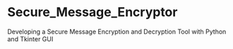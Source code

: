# Secure_Message_Encryptor
 Developing a Secure Message Encryption and Decryption Tool with Python and Tkinter GUI
